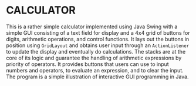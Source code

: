 # CALCULATOR

This is a rather simple calculator implemented using Java Swing with a simple GUI consisting of a text field for display and a 4x4 grid of buttons for digits, arithmetic operations, and control functions. It lays out the buttons in position using `GridLayout` and obtains user input through an `ActionListener` to update the display and eventually do calculations. The stacks are at the core of its logic and guarantee the handling of arithmetic expressions by priority of operators. It provides buttons that users can use to input numbers and operators, to evaluate an expression, and to clear the input. The program is a simple illustration of interactive GUI programming in Java.
